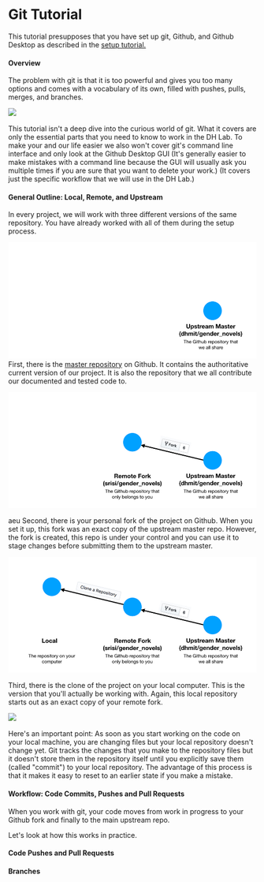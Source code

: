 # Git Tutorial

This tutorial presupposes that you have set up git, Github, and Github
Desktop as described in the
[setup tutorial.](https://github.com/dhmit/gender_novels/blob/devbranch/tutorials/setup.md)

#### Overview

The problem with git is that it is too powerful and gives you too many options
and comes with a vocabulary of its own, filled with pushes, pulls, merges, and
branches.

![](https://imgs.xkcd.com/comics/git.png)

This tutorial isn't a deep dive into the curious world of git. What it covers
are only the essential parts that you need to know to work in the DH Lab. To
make your and our life easier we also won't cover git's command line interface
and only look at the Github Desktop GUI (It's generally easier to make mistakes
with a command line because the GUI will usually ask you multiple times if
you are sure that you want to delete your work.)
(It covers just the specific workflow that we will use in the DH Lab.)


#### General Outline: Local, Remote, and Upstream

In every project, we will work with three different versions of the same
repository. You have already worked with all of them during the setup process.

![](images/git_init_1.png)
First, there is the
[master repository](https://github.com/dhmit/gender_novels)
on Github. It contains the authoritative current version of our project. It is
also the repository that we all contribute our documented and tested code to.

![](images/git_init_2.png)

aeu
Second, there is your personal fork of the project on Github. When you set it
up, this fork was an exact copy of the upstream master repo. However, the fork
is created, this repo is under your control and you can use it to stage changes
before submitting them to the upstream master.

![](images/git_init_3.png)

Third, there is the clone of the project on your local computer. This is the
version that you'll actually be working with. Again, this local repository
starts out as an exact copy of your remote fork.

![](images/git_init_4.png)

Here's an important point: As soon as you start working on the code on your
local machine, you are changing files but your local repository doesn't change
yet. Git tracks the changes that you make to the repository files but it
doesn't store them in the repository itself until you explicitly save them
(called "commit") to your local repository. The advantage of this process is
that it makes it easy to reset to an earlier state if you make a mistake.

#### Workflow: Code Commits, Pushes and Pull Requests
When you work with git, your code moves from work in progress to your
Github fork and finally to the main upstream repo.

Let's look at how this works in practice.

#### Code Pushes and Pull Requests


#### Branches
